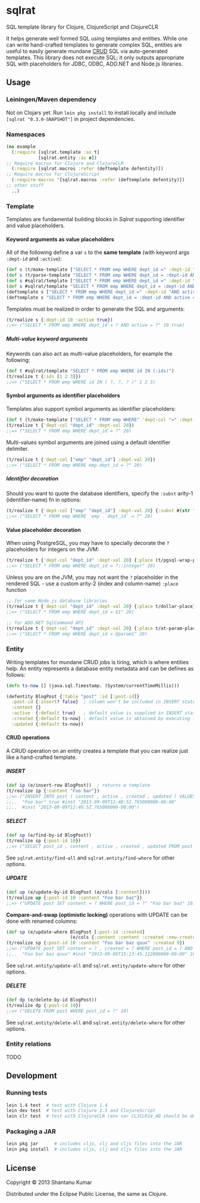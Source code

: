 # sqlrat

SQL template library for Clojure, ClojureScript and ClojureCLR

It helps generate well formed SQL using templates and entities. While one can write hand-crafted templates to generate complex SQL, entities are useful to easily generate mundane [CRUD](http://en.wikipedia.org/wiki/Create,_read,_update_and_delete) SQL via auto-generated templates. This library does not execute SQL; it only outputs appropriate SQL with placeholders for JDBC, ODBC, ADO.NET and Node.js libraries.

## Usage

### Leiningen/Maven dependency

Not on Clojars yet. Run `lein pkg install` to install locally and include `[sqlrat "0.3.0-SNAPSHOT"]` in project dependencies.

### Namespaces

```clojure
(ns example
  (:require [sqlrat.template :as t]
            [sqlrat.entity :as e])
;; Require macros for Clojure and ClojureCLR
  (:require [sqlrat.macros :refer (deftemplate defentity)])
;; Require macros for ClojureScript
  (:require-macros '[sqlrat.macros :refer (deftemplate defentity)])
;; other stuff
  ..)
```

### Template

Templates are fundamental building blocks in _Sqlrat_ supporting identifier and value placeholders.

#### Keyword arguments as value placeholders

All of the following define a var `s` to the **same template** (with keyword args `:dept-id` and `:active`):

```clojure
(def s (t/make-template ["SELECT * FROM emp WHERE dept_id =" :dept-id "AND active =" :active]))
(def s (t/parse-template "SELECT * FROM emp WHERE dept_id = :dept-id AND active = :active"))
(def s #sqlrat/template ["SELECT * FROM emp WHERE dept_id =" :dept-id "AND active =" :active])
(def s #sqlrat/template "SELECT * FROM emp WHERE dept_id = :dept-id AND active = :active")
(deftemplate s ["SELECT * FROM emp WHERE dept_id =" :dept-id "AND active =" :active])
(deftemplate s "SELECT * FROM emp WHERE dept_id = :dept-id AND active = :active")
```

Templates must be realized in order to generate the SQL and arguments:

```clojure
(t/realize s {:dept-id 10 :active true})
;;=> ("SELECT * FROM emp WHERE dept_id = ? AND active = ?" 10 true)
```

##### Multi-value keyword arguments

Keywords can also act as multi-value placeholders, for example the following:

```clojure
(def t #sqlrat/template "SELECT * FROM emp WHERE id IN (:ids)")
(t/realize t {:ids [1 2 3]})
;;=> ("SELECT * FROM emp WHERE id IN ( ?, ?, ? )" 1 2 3)
```

#### Symbol arguments as identifier placeholders

Templates also support symbol arguments as identifier placeholders:

```clojure
(def t (t/make-template ["SELECT * FROM emp WHERE" 'dept-col "=" :dept-val]))
(t/realize t {'dept-col "dept_id" :dept-val 20})
;;=> ("SELECT * FROM emp WHERE dept_id = ?" 20)
```

Multi-values symbol arguments are joined using a default identifier delimiter.

```clojure
(t/realize t {'dept-col ["emp" "dept_id"] :dept-val 20})
;;=> ("SELECT * FROM emp WHERE emp.dept_id = ?" 20)
```

##### Identifier decoration

Should you want to quote the database identifiers, specify the `:subst` arity-1 (identifier-name) fn in options:

```clojure
(t/realize t {'dept-col ["emp" "dept_id"] :dept-val 20} {:subst #(str "`" % "`")})
;;=> ("SELECT * FROM emp WHERE `emp`.`dept_id` = ?" 20)
```

#### Value placeholder decoration

When using PostgreSQL, you may have to specially decorate the `?` placeholders for integers on the JVM:

```clojure
(t/realize t {'dept-col "dept_id" :dept-val 20} {:place (t/pgsql-wrap-place)})
;;=> ("SELECT * FROM emp WHERE dept_id = ?::integer" 20)
```

Unless you are on the JVM, you may not want the `?` placeholder in the rendered SQL - use a custom arity-2 (index and column-name) `:place` function

```clojure
;; for some Node.js database libraries
(t/realize t {'dept-col "dept_id" :dept-val 20} {:place t/dollar-place})
;;=> ("SELECT * FROM emp WHERE dept_id = $1" 20)

;; for ADO.NET SqlCommand API
(t/realize t {'dept-col "dept_id" :dept-val 20} {:place t/at-param-place})
;;=> ("SELECT * FROM emp WHERE dept_id = @param1" 20)
```

### Entity

Writing templates for mundane CRUD jobs is tiring, which is where entities help. An entity represents a database entity metadata and can be defines as follows:

```clojure
(defn ts-now [] (java.sql.Timestamp. (System/currentTimeMillis)))

(defentity BlogPost {:table "post" :id [:post-id]}
  :post-id {:insert? false}  ; column won't be included in INSERT statement
  :content {}
  :active  {:default true}   ; default value is supplied in INSERT statement
  :created {:default ts-now} ; default value is obtained by executing fn
  :updated {:default ts-now})
```

#### CRUD operations

A CRUD operation on an entity creates a template that you can realize just like a hand-crafted template.

##### INSERT

```clojure
(def ip (e/insert-row BlogPost))  ; returns a template
(t/realize ip {:content "Foo bar"})
;;=> ("INSERT INTO post ( content , active , created , updated ) VALUES ( ? , ? , ? , ? )"
;;..  "Foo bar" true #inst "2013-09-09T12:40:52.765000000-00:00"
;;..  #inst "2013-09-09T12:40:52.765000000-00:00")
```

##### SELECT

```clojure
(def sp (e/find-by-id BlogPost))
(t/realize sp {:post-id 10})
;;=> ("SELECT post_id , content , active , created , updated FROM post WHERE post_id = ?" 10)
```

See `sqlrat.entity/find-all` and `sqlrat.entity/find-where` for other options.

##### UPDATE

```clojure
(def up (e/update-by-id BlogPost (e/cols [:content])))
(t/realize up {:post-id 10 :content "Foo bar baz"})
;;=> ("UPDATE post SET content = ? WHERE post_id = ?" "Foo bar baz" 10)
```

**Compare-and-swap (optimistic locking)** operations with UPDATE can be done with renamed columns:

```clojure
(def sp (e/update-where BlogPost [:post-id :created]
                        (e/cols {:content :content :created :new-created})))
(t/realize sp {:post-id 10 :content "Foo bar baz quux" :created 9})
;;=> ("UPDATE post SET content = ? , created = ? WHERE post_id = ? AND created = ?"
;;..  "Foo bar baz quux" #inst "2013-09-09T15:13:45.112000000-00:00" 10 9)
```

See `sqlrat.entity/update-all` and `sqlrat.entity/update-where` for other options.

##### DELETE

```clojure
(def dp (e/delete-by-id BlogPost))
(t/realize dp {:post-id 10})
;;=> ("DELETE FROM post WHERE post_id = ?" 10)
```

See `sqlrat.entity/delete-all` and `sqlrat.entity/delete-where` for other options.


### Entity relations

TODO


## Development

### Running tests

```bash
lein 1.4 test  # test with Clojure 1.4
lein dev test  # test with Clojure 1.5 and ClojureScript
lein clr test  # test with ClojureCLR (env var CLJCLR14_40 should be defined)
```

### Packaging a JAR

```bash
lein pkg jar      # includes cljx, clj and cljs files into the JAR
lein pkg install  # includes cljx, clj and cljs files into the JAR
```

## License

Copyright © 2013 Shantanu Kumar

Distributed under the Eclipse Public License, the same as Clojure.
